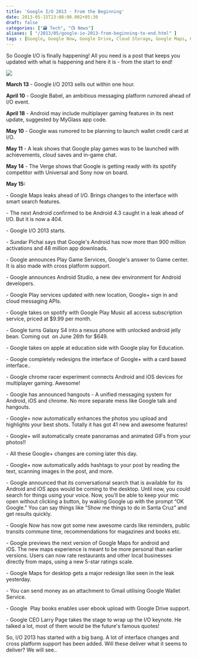 ```yaml
---
title: 'Google I/O 2013 - From the Beginning'
date: 2013-05-15T23:08:00.002+05:30
draft: false
categories: ["🗃️ Tech", "📺 News"]
aliases: [ "/2013/05/google-io-2013-from-beginning-to-end.html" ]
tags : [Google, Google Now, Google Drive, Cloud Storage, Google Maps, Google earth, IO 2013, Google glass, News]
---
```


So Google I/O is finally happening! All you need is a post that keeps you updated with what is happening and here it is - from the start to end!  
  

[![](https://4.bp.blogspot.com/-fS7XthLPPtc/UZPKVzkjH8I/AAAAAAAABcs/T0rUnZYpRpQ/s1600/Google-I-O-13.jpg)](https://4.bp.blogspot.com/-fS7XthLPPtc/UZPKVzkjH8I/AAAAAAAABcs/T0rUnZYpRpQ/s1600/Google-I-O-13.jpg)

  
  
**March 13** - Google I/O 2013 sells out within one hour.  
  
**April 10** - Google Babel, an ambitious messaging platform rumored ahead of I/O event.  
  
**April 18** - Android may include multiplayer gaming features in its next update, suggested by MyGlass app code.  
  
**May 10** - Google was rumored to be planning to launch wallet credit card at I/O.  
  
**May 11** - A leak shows that Google play games was to be launched with achievements, cloud saves and in-game chat.  
  
**May 14** - The Verge shows that Google is getting ready with its spotify competitor with Universal and Sony now on board.  
  
**May 15:**  
  
\- Google Maps leaks ahead of I/O. Brings changes to the interface with smart search features.  
  
\- The next Android confirmed to be Android 4.3 caught in a leak ahead of I/O. But it is now a 404.  
  
\- Google I/O 2013 starts.  
  
\- Sundar Pichai says that Google's Android has now more than 900 million activations and 48 million app downloads.  
  
\- Google announces Play Game Services, Google's answer to Game center. It is also made with cross platform support.  
  
\- Google announces Android Studio, a new dev environment for Android developers.  
  
\- Google Play services updated with new location, Google+ sign in and cloud messaging APIs.  
  
\- Google takes on spotify with Google Play Music all access subscription service, priced at $9.99 per month.  
  
\- Google turns Galaxy S4 into a nexus phone with unlocked android jelly bean. Coming out  on June 26th for $649.  
  
\- Google takes on apple at education side with Google play for Education.  
  
\- Google completely redesigns the interface of Google+ with a card based interface..  
  
\- Google chrome racer experiment connects Android and iOS devices for multiplayer gaming. Awesome!  
  
\- Google has announced hangouts - A unified messaging system for Android, iOS and chrome. No more separate mess like Google talk and hangouts.  
  
\- Google+ now automatically enhances the photos you upload and highlights your best shots. Totally it has got 41 new and awesome features!  
  
\- Google+ will automatically create panoramas and animated GIFs from your photos!!  
  
\- All these Google+ changes are coming later this day.  
  
\- Google+ now automatically adds hashtags to your post by reading the text, scanning images in the post, and more.  
  
\- Google announced that its conversational search that is available for its Android and iOS apps would be coming to the desktop. Until now, you could search for things using your voice. Now, you’ll be able to keep your mic open without clicking a button, by waking Google up with the prompt “OK Google.” You can say things like “Show me things to do in Santa Cruz” and get results quickly.  
  
\- Google Now has now got some new awesome cards like reminders, public transits commune time, recommendations for magazines and books etc.  
  
\- Google previews the next version of Google Maps for android and iOS. The new maps experience is meant to be more personal than earlier versions. Users can now rate restaurants and other local businesses directly from maps, using a new 5-star ratings scale.  
  
\- Google Maps for desktop gets a major redesign like seen in the leak yesterday.  
  
\- You can send money as an attachment to Gmail utilising Google Wallet Service.  
  
\- Google  Play books enables user ebook upload with Google Drive support.  
  
\- Google CEO Larry Page takes the stage to wrap up the I/O keynote. He talked a lot, most of them would be the future's famous quotes!  
  
So, I/O 2013 has started with a big bang. A lot of interface changes and cross platform support has been added. Will these deliver what it seems to deliver? We will see..